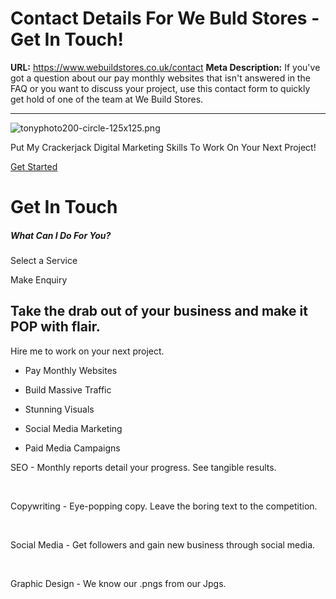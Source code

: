 # Contact Details For We Buld Stores - Get In Touch!

**URL:** https://www.webuildstores.co.uk/contact
**Meta Description:** If you've got a question about our pay monthly websites that isn't answered in the FAQ or you want to discuss your project, use this contact form to quickly get hold of one of the team at We Build Stores.

---

![tonyphoto200-circle-125x125.png](https://static.wixstatic.com/media/950192_86c67fc186d546d5b902fd9b1905dfad~mv2.png/v1/fill/w_153,h_153,al_c,lg_1,q_85,enc_avif,quality_auto/tonyphoto200-circle-125x125.png)

Put My Crackerjack Digital Marketing Skills To Work On Your Next Project!

[Get Started](https://www.webuildstores.co.uk/contact)

# Get In Touch

##### What Can I Do For You?

Select a Service

Make Enquiry

## Take the drab out of your business and make it POP with flair.  
  
Hire me to work on your next project. 

  * Pay Monthly Websites

  * Build Massive Traffic 

  * Stunning Visuals

  * Social Media Marketing

  * Paid Media Campaigns

SEO - Monthly reports detail your progress. See tangible results.

​

Copywriting - Eye-popping copy. Leave the boring text to the competition.

​

Social Media - Get followers and gain new business through social media.

​

Graphic Design - We know our .pngs from our Jpgs.
